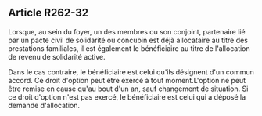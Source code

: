 ## Article R262-32

Lorsque, au sein du foyer, un des membres ou son conjoint, partenaire lié par un pacte civil de solidarité ou
concubin est déjà allocataire au titre des prestations familiales, il est également le bénéficiaire au titre de
l'allocation de revenu de solidarité active.

Dans le cas contraire, le bénéficiaire est celui qu'ils désignent d'un commun accord. Ce droit d'option peut
être exercé à tout moment.L'option ne peut être remise en cause qu'au bout d'un an, sauf changement de
situation. Si ce droit d'option n'est pas exercé, le bénéficiaire est celui qui a déposé la demande d'allocation.

